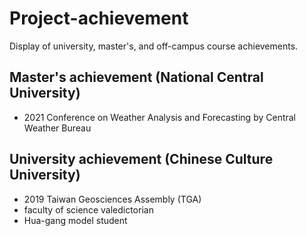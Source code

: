 # Project-achievement
Display of university, master's, and off-campus course achievements.

## Master's achievement (National Central University)
+ 2021 Conference on Weather Analysis and Forecasting by Central Weather Bureau

## University achievement (Chinese Culture University)
+ 2019 Taiwan Geosciences Assembly (TGA)
+ faculty of science valedictorian
+ Hua-gang model student

